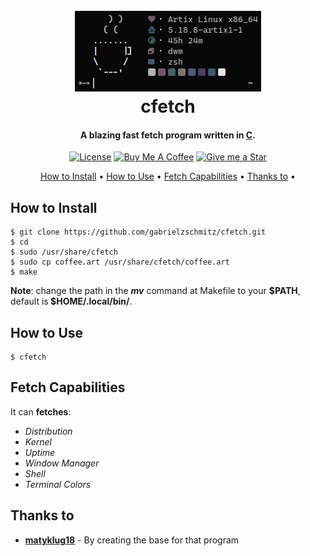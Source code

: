 <h1 align="center">
    <br>
    <img src="./cfetch.png" alt="cfetch">
    <br>
    cfetch
    <br>
</h1>

<h4 align="center">A blazing fast fetch program written in <a href="https://www.open-std.org/JTC1/SC22/WG14/www/standards" target="_blank">C</a>.</h4>

<p align="center">
<a href="./LICENSE"><img src="https://img.shields.io/badge/license-GPL-3.svg" alt="License"></a>
<a href="https://www.buymeacoffee.com/gabrielzschmitz" target="_blank"><img src="https://www.buymeacoffee.com/assets/img/custom_images/orange_img.png" alt="Buy Me A Coffee" style="height: 20px !important;width: 87px;" ></a>
<a href="https://github.com/gabrielzschmitz/cfetch"><img src="https://img.shields.io/github/stars/gabrielzschmitz/cfetch?style=social" alt="Give me a Star"></a>
</p>

<p align="center">
  <a href="#how-to-install">How to Install</a> •
  <a href="#how-to-use">How to Use</a> •
  <a href="#fetch-capabilities">Fetch Capabilities</a> •
  <a href="#thanks-to">Thanks to</a> •
</p>

## How to Install

```
$ git clone https://github.com/gabrielzschmitz/cfetch.git
$ cd
$ sudo /usr/share/cfetch
$ sudo cp coffee.art /usr/share/cfetch/coffee.art
$ make
```

<b>Note</b>: change the path in the <b><i>mv</i></b> command at Makefile to your <b>$PATH</b>, default is<b> $HOME/.local/bin/</b>.

## How to Use

```
$ cfetch
```

## Fetch Capabilities

It can <b>fetches</b>:
<i>
 * Distribution
 * Kernel
 * Uptime
 * Window Manager 
 * Shell
 * Terminal Colors
</i>

## Thanks to

- [<b>matyklug18</b>](https://github.com/matyklug18/Flexfetch) - By creating the base for that program

